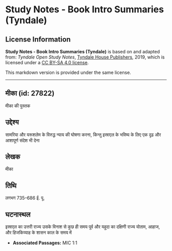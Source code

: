 # Study Notes - Book Intro Summaries (Tyndale)

## License Information

**Study Notes - Book Intro Summaries (Tyndale)** is based on and adapted from: _Tyndale Open Study Notes_, [Tyndale House Publishers](https://tyndaleopenresources.com/), 2019, which is licensed under a [CC BY-SA 4.0 license](https://creativecommons.org/licenses/by-sa/4.0/legalcode.en).

This markdown version is provided under the same license.



--------------------------------

## मीका (id: 27822)

मीका की पुस्तक

उद्देश्य
--------

सामरिया और यरूशलेम के विरुद्ध न्याय की घोषणा करना, किन्तु इस्राएल के भविष्य के लिए एक दृढ़ और आशापूर्ण संदेश भी देना

लेखक
----

मीका

तिथि
----

लगभग 735–686 ई. पू.

घटनास्थल
--------

इस्राएल का उत्तरी राज्य उसके विनाश से कुछ ही समय पूर्व और यहूदा का दक्षिणी राज्य योताम, आहाज, और हिजकिय्याह के शासन काल के समय में

* **Associated Passages:** MIC 1:1

